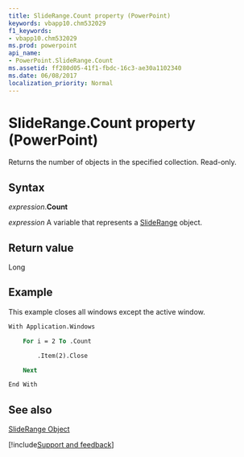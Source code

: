 ```yaml
---
title: SlideRange.Count property (PowerPoint)
keywords: vbapp10.chm532029
f1_keywords:
- vbapp10.chm532029
ms.prod: powerpoint
api_name:
- PowerPoint.SlideRange.Count
ms.assetid: ff280d05-41f1-fbdc-16c3-ae30a1102340
ms.date: 06/08/2017
localization_priority: Normal
---
```



# SlideRange.Count property (PowerPoint)

Returns the number of objects in the specified collection. Read-only.


## Syntax

_expression_.**Count**

_expression_ A variable that represents a [SlideRange](PowerPoint.SlideRange.md) object.


## Return value

Long


## Example

This example closes all windows except the active window.


```vb
With Application.Windows

    For i = 2 To .Count

        .Item(2).Close

    Next

End With
```


## See also


[SlideRange Object](PowerPoint.SlideRange.md)

[!include[Support and feedback](~/includes/feedback-boilerplate.md)]